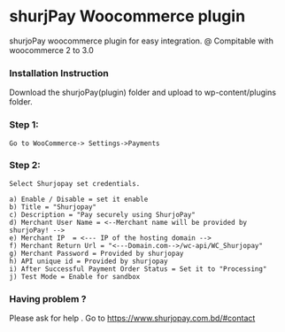 # shurjPay Woocommerce plugin #

shurjoPay woocommerce plugin for easy integration.
@ Compitable with woocommerce 2 to 3.0
	
### Installation Instruction ###

Download the shurjoPay(plugin) folder and upload to wp-content/plugins folder.

### Step 1: 
	Go to WooCommerce-> Settings->Payments
### Step 2: 
	Select Shurjopay set credentials.

    a) Enable / Disable = set it enable
    b) Title = "Shurjopay"
    c) Description = "Pay securely using ShurjoPay"
    d) Merchant User Name = <--Merchant name will be provided by shurjoPay! -->
    e) Merchant IP  = <--- IP of the hosting domain -->
    f) Merchant Return Url = "<---Domain.com-->/wc-api/WC_Shurjopay"
    g) Merchant Password = Provided by shurjopay
    h) API unique id = Provided by shurjopay
    i) After Successful Payment Order Status = Set it to "Processing"
    j) Test Mode = Enable for sandbox


### Having problem ? ###

 Please ask for help . Go to https://www.shurjopay.com.bd/#contact